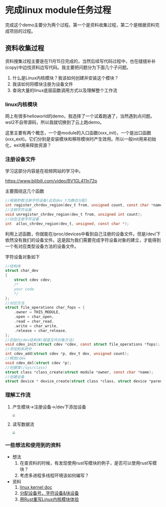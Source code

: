 # 完成linux module任务过程

完成这个demo主要分为两个过程。第一个是资料收集过程，第二个是根据资料完成项目的过程。

## 资料收集过程

资料搜集过程主要是在11月15日完成的，当然后续写代码过程中，也在缝缝补补(copy)中边找资料边写代码。我主要把问题分为下面几个子问题。

1. 什么是Linux内核模块？我该如何创建并安装这个模块？
2. 我该如何将模块注册为设备文件
3. 查询大量的linux底层函数调用方式以及理解整个工作流

### linux内核模块

网上有很多helloworld的demo，我选择了一个试着跑通了，当然遇到点问题。wsl2不自带源码，所以我就切换到了云上跑demo。

这里主要有两个概念，一个是module的入口函数(xxx_init)，一个是出口函数(xxx_exit)。它们分别是安装模块和移除模块时产生效用。所以一般init用来初始化，exit用来释放资源？

### 注册设备文件

学习这部分内容是在视频网站的学习中。

https://www.bilibili.com/video/BV1GL411n72p

主要围绕这几个函数

```c
//根据参数注册字符设备(此处dev_t为静态分配)
int register_chrdev_region(dev_t from, unsigned count, const char *name);
//注销字符设备
void unregister_chrdev_region(dev_t from, unsigned int count);
//动态注册字符设备
int  alloc_chrdev_region(dev_t, unsigned, const char *);
```

利用上述函数，你就能在/proc/devices中看到自己注册的设备文件。但是/dev/下依然没有我们的设备文件。这是因为我们需要完成字符设备对象的建立，才能得到一个有对应类型设备方法的设备文件。

字符设备对象如下

```c
//结构体
struct char_dev
{
    struct cdev cdev;
    /*
    your code 
    */
};
//对应方法
struct file_operations char_fops = {
    .owner = THIS_MODULE,
    .open = char_open,
    .read = char_read,
    .write = char_write,
    .release = char_release,
};
//初始化cdev结构体(赋值文件对象方法)
void cdev_init(struct cdev *cdev, const struct file_operations *fops);
//添加到系统中
int cdev_add(struct cdev *p, dev_t dev, unsigned count);
//释放cdev
void cdev_del(struct cdev *p);
//创建类(/sys/class)
struct class *class_create(struct module *owner, const char *name);
//创建设备
struct device * device_create(struct class *class, struct device *parent, dev_t devt, void *drvdata, const char *fmt, ...);
```

### 理解工作流

1. 产生模块->注册设备->/dev下添加设备

   <img src="https://files.catbox.moe/vqxqqz.png" style="zoom:50%;" />

2. 读写数据流

   <img src="https://files.catbox.moe/ivbqec.png" style="zoom:50%;" />

### 一些想法和使用到的资料

- 想法
  1. 在查资料的时候，有发现使用rust写模块的例子，是否可以使用rust写模块？
  2. 考虑多进程多线程环境该如何编写？
- 资料
  1. [linux kernel doc](https://www.kernel.org/doc/html/latest/)
  2. [分配设备号，字符设备&块设备](https://www.bilibili.com/video/BV1GL411n72p)
  3. [用Rust重写Linux内核模块体验](https://zhuanlan.zhihu.com/p/137077998)

